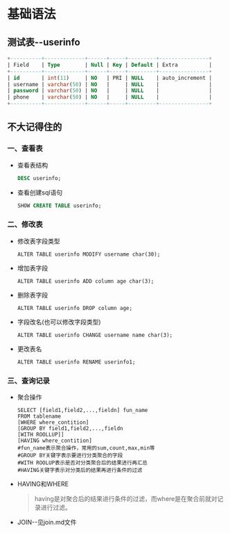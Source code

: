 # 基础语法

## 测试表--userinfo

```sql
+----------+-------------+------+-----+---------+----------------+
| Field    | Type        | Null | Key | Default | Extra          |
+----------+-------------+------+-----+---------+----------------+
| id       | int(11)     | NO   | PRI | NULL    | auto_increment |
| username | varchar(50) | NO   |     | NULL    |                |
| password | varchar(50) | NO   |     | NULL    |                |
| phone    | varchar(50) | NO   |     | NULL    |                |
+----------+-------------+------+-----+---------+----------------+
```

## 不大记得住的

### 一、查看表

* 查看表结构

  ```sql
  DESC userinfo;
  ```

* 查看创建sql语句

  ```sql
  SHOW CREATE TABLE userinfo;
  ```

### 二、修改表

* 修改表字段类型

  ```mysql
  ALTER TABLE userinfo MODIFY username char(30);
  ```

* 增加表字段

  ```mysql
  ALTER TABLE userinfo ADD column age char(3);
  ```

* 删除表字段

  ```mysql
  ALTER TABLE userinfo DROP column age;
  ```

* 字段改名(也可以修改字段类型)

  ```mysql
  ALTER TABLE userinfo CHANGE username name char(3);
  ```

* 更改表名

  ```mysql
  ALTER TABLE userinfo RENAME userinfo1;
  ```

### 三、查询记录

* 聚合操作

  ```mysql
  SELECT [field1,field2,...,fieldn] fun_name
  FROM tablename
  [WHERE where_contition]
  [GROUP BY field1,field2,...,fieldn
  [WITH ROOLLUP]]
  [HAVING where_contition]
  #fun_name表示聚合操作，常用的sum,count,max,min等
  #GROUP BY关键字表示要进行分类聚合的字段
  #WITH ROOLUP表示是否对分类聚合后的结果进行再汇总
  #HAVING关键字表示对分类后的结果再进行条件的过滤
  ```

* HAVING和WHERE

  > having是对聚合后的结果进行条件的过滤，而where是在聚合前就对记录进行过滤。

* JOIN--见join.md文件

  